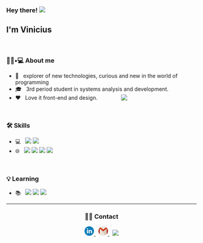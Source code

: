 ### Hey there! <img src="https://raw.githubusercontent.com/iampavangandhi/iampavangandhi/master/gifs/Hi.gif" width="30px"><h2> I'm Vinicius</h2>
<br>



<h3> 👨🏻•💻 About me </h3>


- 🤔 &nbsp; explorer of new technologies, curious and new in the world of programming
- 🎓 &nbsp; 3rd period student in systems analysis and development.
- ❤️ &nbsp; Love it front-end and design.
&nbsp;<img src="https://media0.giphy.com/media/lP8xu5t2DLGG045H8F/source.gif" width="200" heigth="150" align="right"/>
</br>
<h3>🛠 Skills </h3>

- 💻 &nbsp; <img src="https://img.shields.io/badge/Java-ED8B00?style=for-the-badge&logo=java&logoColor=white"/>  <img src="https://img.shields.io/badge/SQLite-07405E?style=for-the-badge&logo=sqlite&logoColor=white"/>
- 🌐 &nbsp; <img src="https://img.shields.io/badge/HTML5-E34F26?style=for-the-badge&logo=html5&logoColor=white"/>  <img src="https://img.shields.io/badge/CSS3-1572B6?style=for-the-badge&logo=css3&logoColor=white"/>  <img src="https://img.shields.io/badge/JavaScript-323330?style=for-the-badge&logo=javascript&logoColor=F7DF1E"/>  <img src="https://img.shields.io/badge/React-20232A?style=for-the-badge&logo=react&logoColor=61DAFB"/>

</br>

<h3>💡 Learning </h3>

- 📚 &nbsp; <img src="https://img.shields.io/badge/Google_Cloud-4285F4?style=for-the-badge&logo=google-cloud&logoColor=white"/>  <img src="https://img.shields.io/badge/Flutter-02569B?style=for-the-badge&logo=flutter&logoColor=white"/>  <img src="https://img.shields.io/badge/Angular-DD0031?style=for-the-badge&logo=angular&logoColor=white"/>
<hr>

<div align="center">
   <h3 align="center"> 🤝🏻 Contact </h3>
  <a href="https://www.linkedin.com/in/viniciusoliveira08/">
    <img src="https://github.com/viinioliveira/source_icons/blob/main/linkedin.png" heigth="25" width="25" align=""center"/>
  </a>&nbsp;
  <a href="mailto:viniciusmeireles08@gmail.com">
    <img src="https://github.com/viinioliveira/source_icons/blob/main/gmail.png" heigth="25" width="25" />
  </a>&nbsp;
   <a href="https://t.me/viinioliveira">
    <img src="https://www.flaticon.com/svg/vstatic/svg/2111/2111646.svg?token=exp=1616686709~hmac=29fdfc54fc8aea071003ae06e5013dae" heigth="25" width="25" />
  </a>                                                                                                                                                  
                                                                                                                                                      
  </div>                                                                                                                                               

